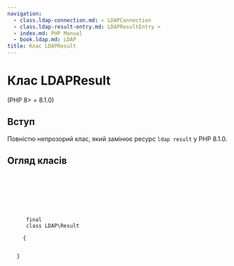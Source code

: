 ```yaml
---
navigation:
  - class.ldap-connection.md: « LDAPConnection
  - class.ldap-result-entry.md: LDAPResultEntry »
  - index.md: PHP Manual
  - book.ldap.md: LDAP
title: Клас LDAPResult
---
```

# Клас LDAPResult

(PHP 8> = 8.1.0)

## Вступ

Повністю непрозорий клас, який замінює ресурс `ldap result` у PHP 8.1.0.

## Огляд класів

```synopsis

     
    

    
    
     
      final
      class LDAP\Result
     
     {
    

   }
```
